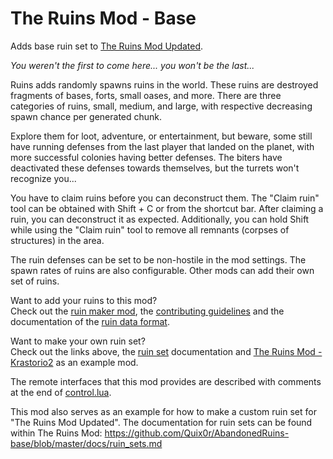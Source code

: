# The Ruins Mod - Base

Adds base ruin set to [The Ruins Mod Updated](https://mods.factorio.com/mod/AbandonedRuins_updated_fork).

*You weren't the first to come here... you won't be the last...*

Ruins adds randomly spawns ruins in the world. These ruins are destroyed fragments of bases, forts, small oases, and more. There are three categories of ruins, small, medium, and large, with respective decreasing spawn chance per generated chunk.

Explore them for loot, adventure, or entertainment, but beware, some still have running defenses from the last player that landed on the planet, with more successful colonies having better defenses. The biters have deactivated these defenses towards themselves, but the turrets won't recognize you...

You have to claim ruins before you can deconstruct them. The "Claim ruin" tool can be obtained with Shift + C or from the shortcut bar. After claiming a ruin, you can deconstruct it as expected. Additionally, you can hold Shift while using the "Claim ruin" tool to remove all remnants (corpses of structures) in the area.

The ruin defenses can be set to be non-hostile in the mod settings. The spawn rates of ruins are also configurable. Other mods can add their own set of ruins.

Want to add your ruins to this mod?<br>
Check out the [ruin maker mod](https://github.com/Bilka2/ruin-maker), the [contributing guidelines](docs/CONTRIBUTING.md) and the documentation of the [ruin data format](docs/format.md).

Want to make your own ruin set?<br>
Check out the links above, the [ruin set](docs/ruin_sets.md) documentation and [The Ruins Mod - Krastorio2](https://github.com/Bilka2/AbandonedRuins-Krastorio2) as an example mod.

The remote interfaces that this mod provides are described with comments at the end of [control.lua](control.lua#L138).

This mod also serves as an example for how to make a custom ruin set for "The Ruins Mod Updated". The documentation for ruin sets can be found within The Ruins Mod: https://github.com/Quix0r/AbandonedRuins-base/blob/master/docs/ruin_sets.md
